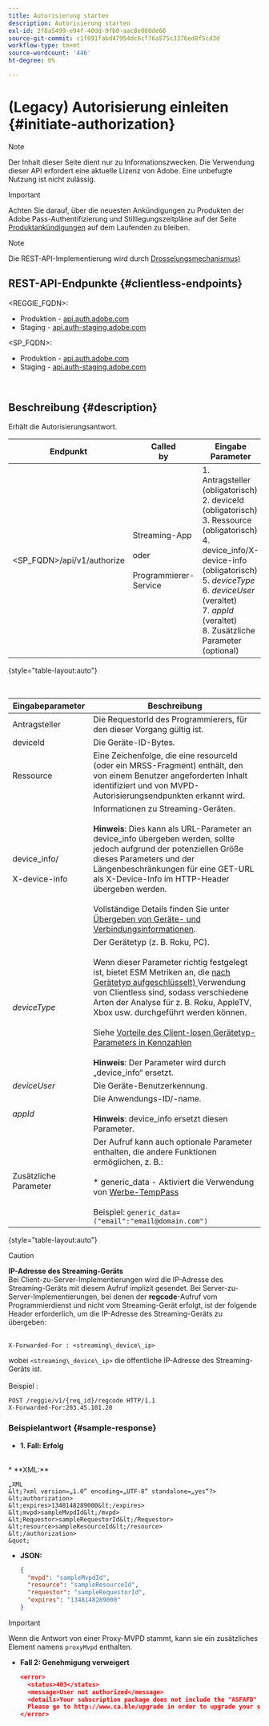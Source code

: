 ```yaml
---
title: Autorisierung starten
description: Autorisierung starten
exl-id: 2f8a5499-e94f-40dd-9fb0-aac8e080de66
source-git-commit: c1f891fabd47954dc6cf76a575c3376ed0f5cd3d
workflow-type: tm+mt
source-wordcount: '446'
ht-degree: 0%

---
```


# (Legacy) Autorisierung einleiten {#initiate-authorization}

>[!NOTE]
>
>Der Inhalt dieser Seite dient nur zu Informationszwecken. Die Verwendung dieser API erfordert eine aktuelle Lizenz von Adobe. Eine unbefugte Nutzung ist nicht zulässig.

>[!IMPORTANT]
>
> Achten Sie darauf, über die neuesten Ankündigungen zu Produkten der Adobe Pass-Authentifizierung und Stilllegungszeitpläne auf der Seite [Produktankündigungen](/help/authentication/product-announcements.md) auf dem Laufenden zu bleiben.

>[!NOTE]
>
> Die REST-API-Implementierung wird durch [Drosselungsmechanismus) ](/help/authentication/integration-guide-programmers/throttling-mechanism.md)

## REST-API-Endpunkte {#clientless-endpoints}

&lt;REGGIE_FQDN>:

* Produktion - [api.auth.adobe.com](http://api.auth.adobe.com/)
* Staging - [api.auth-staging.adobe.com](http://api.auth-staging.adobe.com/)

&lt;SP_FQDN>:

* Produktion - [api.auth.adobe.com](http://api.auth.adobe.com/)
* Staging - [api.auth-staging.adobe.com](http://api.auth-staging.adobe.com/)

</br>

## Beschreibung {#description}

Erhält die Autorisierungsantwort.

| Endpunkt | Called </br>by | Eingabe   </br>Parameter | HTTP </br>Methode | Antwort | HTTP </br>Antwort |
| --- | --- | --- | --- | --- | --- |
| &lt;SP_FQDN>/api/v1/authorize | Streaming-App</br></br>oder</br></br>Programmierer-Service | 1. Antragsteller (obligatorisch)</br>2.  deviceId (obligatorisch)</br>3.  Ressource (obligatorisch)</br>4.  device_info/X-device-info (obligatorisch)</br>5.  _deviceType_</br> 6.  _deviceUser_ (veraltet)</br>7.  _appId_ (veraltet)</br>8.  Zusätzliche Parameter (optional) | GET | XML oder JSON mit Autorisierungsdetails oder Fehlerdetails, wenn nicht erfolgreich. Siehe Beispiele unten. | 200 - Erfolg </br>403 - Kein Erfolg |

{style="table-layout:auto"}

</br>


| Eingabeparameter | Beschreibung |
| --- |--------------------------------------------------------------------------------------------------------------------------------------------------------------------------------------------------------------------------------------------------------------------------------------------------------------------------------------------------------------------------------------------------------------------------------------------------------------------------------------------------------------------------------------------------------------------------------------------------------------------------------------------------------------------------------------------------|
| Antragsteller | Die RequestorId des Programmierers, für den dieser Vorgang gültig ist. |
| deviceId | Die Geräte-ID-Bytes. |
| Ressource | Eine Zeichenfolge, die eine resourceId (oder ein MRSS-Fragment) enthält, den von einem Benutzer angeforderten Inhalt identifiziert und von MVPD-Autorisierungsendpunkten erkannt wird. |
| device_info/</br></br>X-device-info | Informationen zu Streaming-Geräten.</br></br>**Hinweis**: Dies kann als URL-Parameter an device_info übergeben werden, sollte jedoch aufgrund der potenziellen Größe dieses Parameters und der Längenbeschränkungen für eine GET-URL als X-Device-Info im HTTP-Header übergeben werden. </br></br>Vollständige Details finden Sie unter [Übergeben von Geräte- und Verbindungsinformationen](/help/authentication/integration-guide-programmers/legacy/client-information/passing-client-information-device-connection-and-application.md). |
| _deviceType_ | Der Gerätetyp (z. B. Roku, PC).</br></br>Wenn dieser Parameter richtig festgelegt ist, bietet ESM Metriken an, die [nach Gerätetyp aufgeschlüsselt) ](/help/authentication/integration-guide-programmers/features-premium/esm/entitlement-service-monitoring-overview.md#clientless_device_type) Verwendung von Clientless sind, sodass verschiedene Arten der Analyse für z. B. Roku, AppleTV, Xbox usw. durchgeführt werden können.</br></br>Siehe [Vorteile des Client-losen Gerätetyp-Parameters in Kennzahlen ](/help/authentication/integration-guide-programmers/legacy/notes-technical/benefits-of-using-the-clientless-devicetype-parameter-in-pass-metrics.md)</br></br>**Hinweis**: Der Parameter wird durch „device_info“ ersetzt. |
| _deviceUser_ | Die Geräte-Benutzerkennung. |
| _appId_ | Die Anwendungs-ID/-name. </br></br>**Hinweis**: device_info ersetzt diesen Parameter. |
| Zusätzliche Parameter | Der Aufruf kann auch optionale Parameter enthalten, die andere Funktionen ermöglichen, z. B.: </br></br>* generic_data - Aktiviert die Verwendung von [Werbe-TempPass](/help/authentication/integration-guide-programmers/features-premium/temporary-access/temp-pass-feature.md#promotional-temp-pass)</br></br>Beispiel: `generic_data=("email":"email@domain.com")` |

{style="table-layout:auto"}

>[!CAUTION]
>
>**IP-Adresse des Streaming-Geräts**</br>
>Bei Client-zu-Server-Implementierungen wird die IP-Adresse des Streaming-Geräts mit diesem Aufruf implizit gesendet.  Bei Server-zu-Server-Implementierungen, bei denen der **regcode**-Aufruf vom Programmierdienst und nicht vom Streaming-Gerät erfolgt, ist der folgende Header erforderlich, um die IP-Adresse des Streaming-Geräts zu übergeben:</br></br>
>
>```
>X-Forwarded-For : <streaming\_device\_ip>
>```
>
>wobei `<streaming\_device\_ip>` die öffentliche IP-Adresse des Streaming-Geräts ist.</br></br>
>Beispiel : </br>
>
>```
>POST /reggie/v1/{req_id}/regcode HTTP/1.1
>X-Forwarded-For:203.45.101.20
>```
>


### Beispielantwort {#sample-response}

* **1. Fall: Erfolg**
</br>
  * **XML:**
  </br>

    „XML
    &lt;?xml version=„1.0“ encoding=„UTF-8“ standalone=„yes“?>
    &lt;authorization>
    &lt;expires>1348148289000&lt;/expires>
    &lt;mvpd>sampleMvpdId&lt;/mvpd>
    &lt;Requestor>sampleRequestorId&lt;/Requestor>
    &lt;resource>sampleResourceId&lt;/resource>
    &lt;/authorization>
    &quot;



* **JSON:**

  ```JSON
  {
    "mvpd": "sampleMvpdId",
    "resource": "sampleResourceId",
    "requestor": "sampleRequestorId",
    "expires": "1348148289000"
  }
  ```

>[!IMPORTANT]
>
>Wenn die Antwort von einer Proxy-MVPD stammt, kann sie ein zusätzliches Element namens `proxyMvpd` enthalten.



* **Fall 2: Genehmigung verweigert**


  ```JSON
  <error>
    <status>403</status>
    <message>User not authorized</message>
    <details>Your subscription package does not include the "ASFAFD" channel.
    Please go to http://www.ca.ble/upgrade in order to upgrade your subscription.</details>
  </error>
  ```
